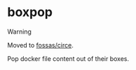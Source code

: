 # boxpop

> [!WARNING]
> Moved to [fossas/circe](https://github.com/fossas/circe).

Pop docker file content out of their boxes.
